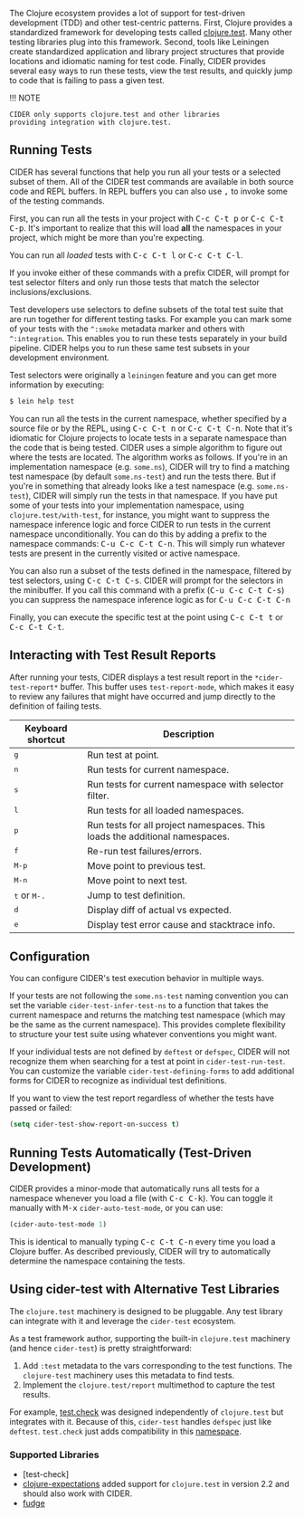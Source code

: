 The Clojure ecosystem provides a lot of support for test-driven
development (TDD) and other test-centric patterns. First, Clojure
provides a standardized framework for developing tests called
[clojure.test]. Many other testing libraries plug into this
framework. Second, tools like Leiningen create standardized
application and library project structures that provide locations and
idiomatic naming for test code. Finally, CIDER provides several easy
ways to run these tests, view the test results, and quickly jump to
code that is failing to pass a given test.

!!! NOTE

    CIDER only supports clojure.test and other libraries
    providing integration with clojure.test.

## Running Tests

CIDER has several functions that help you run all your tests or a
selected subset of them. All of the CIDER test commands are available
in both source code and REPL buffers. In REPL buffers you can also use
<kbd>,</kbd> to invoke some of the testing commands.

First, you can run all the tests in your project with <kbd>C-c C-t p</kbd>
or <kbd>C-c C-t C-p</kbd>. It's important to realize that this will
load **all** the namespaces in your project, which might be more than
you're expecting.

You can run all *loaded* tests with <kbd>C-c C-t l</kbd> or
<kbd>C-c C-t C-l</kbd>.

If you invoke either of these commands with a prefix CIDER, will
prompt for test selector filters and only run those tests that match
the selector inclusions/exclusions. 

Test developers use selectors to define subsets of the total test
suite that are run together for different testing tasks. For example
you can mark some of your tests with the `^:smoke` metadata marker
and others with `^:integration`. This enables you to run these tests
separately in your build pipeline.  CIDER helps you to run these same
test subsets in your development environment.

Test selectors were originally a `leiningen` feature and you can get
more information by executing:

```sh
$ lein help test
```

You can run all the tests in the current namespace, whether specified
by a source file or by the REPL, using <kbd>C-c C-t n</kbd> or
<kbd>C-c C-t C-n</kbd>. Note that it's idiomatic for Clojure projects
to locate tests in a separate namespace than the code that is being
tested. CIDER uses a simple algorithm to figure out where the tests
are located. The algorithm works as follows.  If you're in an
implementation namespace (e.g. `some.ns`), CIDER will try to find a
matching test namespace (by default `some.ns-test`) and run the tests
there. But if you're in something that already looks like a test
namespace (e.g. `some.ns-test`), CIDER will simply run the tests in
that namespace. If you have put some of your tests into your
implementation namespace, using `clojure.test/with-test`, for
instance, you might want to suppress the namespace inference logic and
force CIDER to run tests in the current namespace unconditionally.
You can do this by adding a prefix to the namespace commands: <kbd>C-u
C-c C-t C-n</kbd>. This will simply run whatever tests are present in
the currently visited or active namespace.

You can also run a subset of the tests defined in the namespace,
filtered by test selectors, using <kbd>C-c C-t C-s</kbd>. CIDER will
prompt for the selectors in the minibuffer. If you call this
command with a prefix (<kbd>C-u C-c C-t C-s</kbd>) you can suppress
the namespace inference logic as for <kbd>C-u C-c C-t C-n</kbd>

Finally, you can execute the specific test at the point using 
<kbd>C-c C-t t</kbd> or <kbd>C-c C-t C-t</kbd>.

## Interacting with Test Result Reports

After running your tests, CIDER displays a test result report in the
`*cider-test-report*` buffer. This buffer uses `test-report-mode`,
which makes it easy to review any failures that might have occurred
and jump directly to the definition of failing tests.

Keyboard shortcut               | Description
--------------------------------|-------------------------------
<kbd>g</kbd>                    | Run test at point.
<kbd>n</kbd>                    | Run tests for current namespace.
<kbd>s</kbd>                    | Run tests for current namespace with selector filter.
<kbd>l</kbd>                    | Run tests for all loaded namespaces.
<kbd>p</kbd>                    | Run tests for all project namespaces. This loads the additional namespaces.
<kbd>f</kbd>                    | Re-run test failures/errors.
<kbd>M-p</kbd>                  | Move point to previous test.
<kbd>M-n</kbd>                  | Move point to next test.
<kbd>t</kbd> or <kbd>M-.</kbd>  | Jump to test definition.
<kbd>d</kbd>                    | Display diff of actual vs expected.
<kbd>e</kbd>                    | Display test error cause and stacktrace info.

## Configuration

You can configure CIDER's test execution behavior in multiple ways.

If your tests are not following the `some.ns-test` naming convention
you can set the variable `cider-test-infer-test-ns` to a function that
takes the current namespace and returns the matching test namespace
(which may be the same as the current namespace). This provides
complete flexibility to structure your test suite using whatever
conventions you might want.

If your individual tests are not defined by `deftest` or `defspec`, CIDER will
not recognize them when searching for a test at point in `cider-test-run-test`.
You can customize the variable `cider-test-defining-forms` to add additional
forms for CIDER to recognize as individual test definitions.

If you want to view the test report regardless of whether the tests have
passed or failed:

```el
(setq cider-test-show-report-on-success t)
```

## Running Tests Automatically (Test-Driven Development)

CIDER provides a minor-mode that automatically runs all tests for a namespace
whenever you load a file (with <kbd>C-c C-k</kbd>). You can toggle it
manually with <kbd>M-x</kbd> `cider-auto-test-mode`, or you can use:

```el
(cider-auto-test-mode 1)
```

This is identical to manually typing <kbd>C-c C-t C-n</kbd> every time
you load a Clojure buffer. As described previously, CIDER will try to
automatically determine the namespace containing the tests.

## Using cider-test with Alternative Test Libraries

The `clojure.test` machinery is designed to be pluggable. Any test
library can integrate with it and leverage the `cider-test`
ecosystem.

As a test framework author, supporting the built-in `clojure.test` machinery
(and hence `cider-test`) is pretty straightforward:

1. Add `:test` metadata to the vars corresponding to the test
   functions. The `clojure-test` machinery uses this metadata to
   find tests.
2. Implement the `clojure.test/report` multimethod to capture the test results.

For example, [test.check] was designed independently of `clojure.test`
but integrates with it. Because of this, `cider-test` handles
`defspec` just like `deftest`. `test.check` just adds compatibility in this
[namespace](https://github.com/clojure/test.check/blob/24f74b83f1c7a032f98efdcc1db9d74b3a6a794d/src/main/clojure/clojure/test/check/clojure_test.cljc).

### Supported Libraries

* [test-check]
* [clojure-expectations](https://github.com/clojure-expectations/expectations) added
support for `clojure.test` in version 2.2 and should also work with CIDER.
* [fudge](https://github.com/jimpil/fudje)

[clojure.test]: https://clojure.github.io/clojure/clojure.test-api.html "`clojure.test`"
[test.check]: https://github.com/clojure/test.check "`test.check`"
